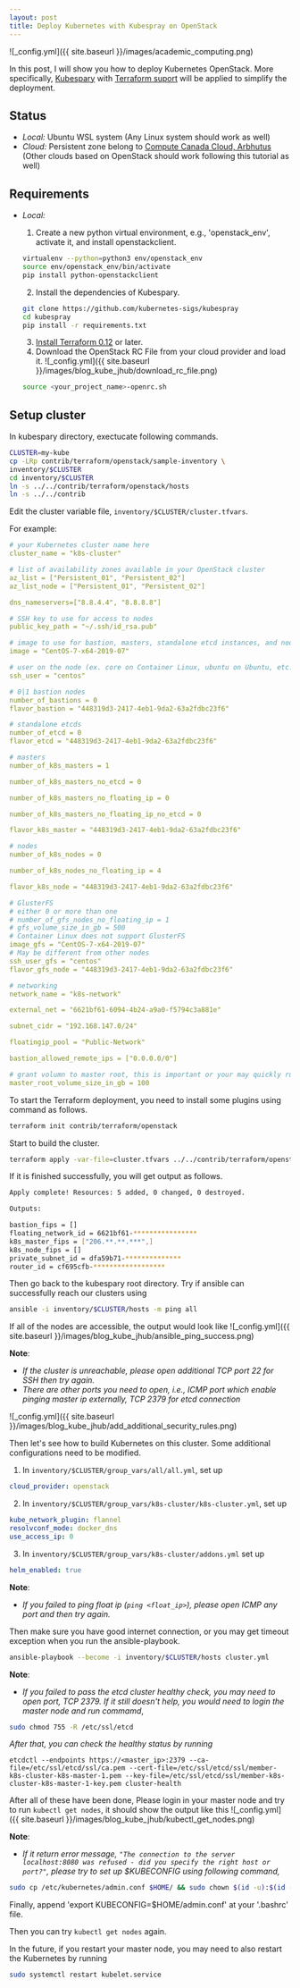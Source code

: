 ```yaml
---
layout: post
title: Deploy Kubernetes with Kubespray on OpenStack
---
```


![_config.yml]({{ site.baseurl }}/images/academic_computing.png)

In this post, I will show you how to deploy Kubernetes OpenStack.
More specifically, [Kubespary](https://github.com/kubernetes-sigs/kubespray) with 
[Terraform suport](https://github.com/kubernetes-sigs/kubespray/tree/master/contrib/terraform) will be applied to simplify the deployment.

## Status

- *Local:* Ubuntu WSL system (Any Linux system should work as well)
- *Cloud:* Persistent zone belong to [Compute Canada Cloud, Arbhutus](https://arbutus.cloud.computecanada.ca/) 
(Other clouds based on OpenStack should work following this tutorial as well)

## Requirements

- *Local:*

  1. Create a new python virtual environment, e.g., 'openstack_env', activate it, and install openstackclient.
  ```bash
  virtualenv --python=python3 env/openstack_env
  source env/openstack_env/bin/activate
  pip install python-openstackclient
  ```
  2. Install the dependencies of Kubespary.
  ```bash
  git clone https://github.com/kubernetes-sigs/kubespray
  cd kubespray
  pip install -r requirements.txt
  ```
  3. [Install Terraform 0.12](https://www.terraform.io/intro/getting-started/install.html) or later.
  4. Download the OpenStack RC File from your cloud provider and load it.
  ![_config.yml]({{ site.baseurl }}/images/blog_kube_jhub/download_rc_file.png)
  ```bash
  source <your_project_name>-openrc.sh
  ```
  
## Setup cluster

In kubespary directory, exectucate following commands.
  ```bash
  CLUSTER=my-kube
  cp -LRp contrib/terraform/openstack/sample-inventory \
  inventory/$CLUSTER
  cd inventory/$CLUSTER
  ln -s ../../contrib/terraform/openstack/hosts
  ln -s ../../contrib
  ```
Edit the cluster variable file, `inventory/$CLUSTER/cluster.tfvars`.

For example:
```yaml
# your Kubernetes cluster name here
cluster_name = "k8s-cluster"

# list of availability zones available in your OpenStack cluster
az_list = ["Persistent_01", "Persistent_02"]
az_list_node = ["Persistent_01", "Persistent_02"]

dns_nameservers=["8.8.4.4", "8.8.8.8"]

# SSH key to use for access to nodes
public_key_path = "~/.ssh/id_rsa.pub"

# image to use for bastion, masters, standalone etcd instances, and nodes
image = "CentOS-7-x64-2019-07"

# user on the node (ex. core on Container Linux, ubuntu on Ubuntu, etc.)
ssh_user = "centos"

# 0|1 bastion nodes
number_of_bastions = 0
flavor_bastion = "448319d3-2417-4eb1-9da2-63a2fdbc23f6"

# standalone etcds
number_of_etcd = 0
flavor_etcd = "448319d3-2417-4eb1-9da2-63a2fdbc23f6"

# masters
number_of_k8s_masters = 1

number_of_k8s_masters_no_etcd = 0

number_of_k8s_masters_no_floating_ip = 0

number_of_k8s_masters_no_floating_ip_no_etcd = 0

flavor_k8s_master = "448319d3-2417-4eb1-9da2-63a2fdbc23f6"

# nodes
number_of_k8s_nodes = 0

number_of_k8s_nodes_no_floating_ip = 4

flavor_k8s_node = "448319d3-2417-4eb1-9da2-63a2fdbc23f6"

# GlusterFS
# either 0 or more than one
# number_of_gfs_nodes_no_floating_ip = 1
# gfs_volume_size_in_gb = 500
# Container Linux does not support GlusterFS
image_gfs = "CentOS-7-x64-2019-07"
# May be different from other nodes
ssh_user_gfs = "centos"
flavor_gfs_node = "448319d3-2417-4eb1-9da2-63a2fdbc23f6"

# networking
network_name = "k8s-network"

external_net = "6621bf61-6094-4b24-a9a0-f5794c3a881e"

subnet_cidr = "192.168.147.0/24"

floatingip_pool = "Public-Network"

bastion_allowed_remote_ips = ["0.0.0.0/0"]

# grant volumn to master root, this is important or your may quickly running out of storage in the future
master_root_volume_size_in_gb = 100

```
To start the Terraform deployment, you need to install some plugins using command as follows.
```bash
terraform init contrib/terraform/openstack
```
Start to build the cluster.
```bash
terraform apply -var-file=cluster.tfvars ../../contrib/terraform/openstack
```
If it is finished successfully, you will get output as follows.
```bash
Apply complete! Resources: 5 added, 0 changed, 0 destroyed.

Outputs:

bastion_fips = []
floating_network_id = 6621bf61-****************
k8s_master_fips = ["206.**.**.***",]
k8s_node_fips = []
private_subnet_id = dfa59b71-**************
router_id = cf695cfb-******************
```
Then go back to the kubespary root directory. Try if ansible can successfully reach our clusters using
```bash
ansible -i inventory/$CLUSTER/hosts -m ping all
```
If all of the nodes are accessible, the output would look like
![_config.yml]({{ site.baseurl }}/images/blog_kube_jhub/ansible_ping_success.png)

**Note**:

- *If the cluster is unreachable, please open additional TCP port 22 for SSH  then try again.*
- *There are other ports you need to open, i.e., ICMP port which enable pinging master ip externally, TCP 2379 for etcd connection*

![_config.yml]({{ site.baseurl }}/images/blog_kube_jhub/add_additional_security_rules.png)

Then let's see how to build Kubernetes on this cluster. Some additional configurations need to be modified.

1. In `inventory/$CLUSTER/group_vars/all/all.yml`, set up 
```yaml
cloud_provider: openstack
```

2. In `inventory/$CLUSTER/group_vars/k8s-cluster/k8s-cluster.yml`, set up 
```yaml
kube_network_plugin: flannel
resolvconf_mode: docker_dns
use_access_ip: 0
```

3. In `inventory/$CLUSTER/group_vars/k8s-cluster/addons.yml` set up 
```yaml
helm_enabled: true
```

**Note**:
- *If you failed to ping float ip (`ping <float_ip>`), please open ICMP any port and then try again.*

Then make sure you have good internet connection, or you may get timeout exception when you run the ansible-playbook.
```bash
ansible-playbook --become -i inventory/$CLUSTER/hosts cluster.yml
```
**Note**:
- *If you failed to pass the etcd cluster healthy check, you may need to open port, TCP 2379. If it still doesn't help, you would need to login the master node 
and run commamd*, 
```bash
sudo chmod 755 -R /etc/ssl/etcd
```
*After that, you can check the healthy status by running*
```
etcdctl --endpoints https://<master_ip>:2379 --ca-file=/etc/ssl/etcd/ssl/ca.pem --cert-file=/etc/ssl/etcd/ssl/member-k8s-cluster-k8s-master-1.pem --key-file=/etc/ssl/etcd/ssl/member-k8s-cluster-k8s-master-1-key.pem cluster-health
```

After all of these have been done, Please login in your master node and try to run `kubectl get nodes`, it should show the output like this
![_config.yml]({{ site.baseurl }}/images/blog_kube_jhub/kubectl_get_nodes.png)

**Note**:
- *If it return error message, 
`"The connection to the server localhost:8080 was refused - did you specify the right host or port?"`, 
please try to set up $KUBECONFIG using following command,*
```bash
sudo cp /etc/kubernetes/admin.conf $HOME/ && sudo chown $(id -u):$(id -g) $HOME/admin.conf && export KUBECONFIG=$HOME/admin.conf
```
Finally, append 'export KUBECONFIG=$HOME/admin.conf' at your '.bashrc' file.

Then you can try `kubectl get nodes` again.

In the future, if you restart your master node, you may need to also restart the Kubernetes by running 
```bash
sudo systemctl restart kubelet.service
```


